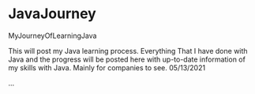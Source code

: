 # JavaJourney
MyJourneyOfLearningJava

This will post my Java learning process. Everything That I have done with Java and the progress will be posted here with up-to-date information of my skills with Java. Mainly for companies to see. 05/13/2021

...
